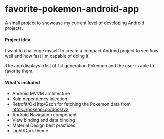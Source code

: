 # favorite-pokemon-android-app
A small project to showcase my current level of developing Android projects.

#### Project idea
I want to challenge myself to create a compact Android project to see how well and how fast I'm capable of doing it.

The app displays a list of 1st generation Pokemon and the user is able to favorite them.

#### What's included
- Android MVVM architecture
- Koin dependency injection
- Retrofit/OkHttp/Gson for fetching the Pokemon data from https://pokeapi.co/docs/v2
- Android Navigation component
- View binding and data binding
- Material Design best practices
- Light/Dark theme
